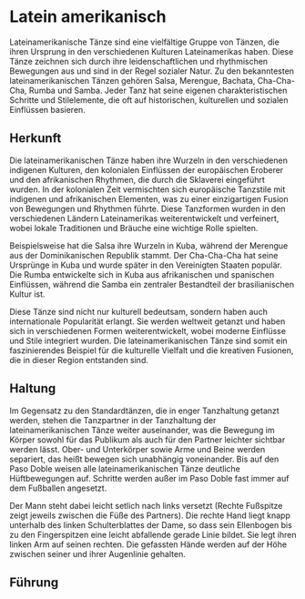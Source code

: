 
# Latein amerikanisch

Lateinamerikanische Tänze sind eine vielfältige Gruppe von Tänzen, die ihren Ursprung in den verschiedenen Kulturen Lateinamerikas haben. Diese Tänze zeichnen sich durch ihre leidenschaftlichen und rhythmischen Bewegungen aus und sind in der Regel sozialer Natur. Zu den bekanntesten lateinamerikanischen Tänzen gehören Salsa, Merengue, Bachata, Cha-Cha-Cha, Rumba und Samba. Jeder Tanz hat seine eigenen charakteristischen Schritte und Stilelemente, die oft auf historischen, kulturellen und sozialen Einflüssen basieren.

## Herkunft

Die lateinamerikanischen Tänze haben ihre Wurzeln in den verschiedenen indigenen Kulturen, den kolonialen Einflüssen der europäischen Eroberer und den afrikanischen Rhythmen, die durch die Sklaverei eingeführt wurden. In der kolonialen Zeit vermischten sich europäische Tanzstile mit indigenen und afrikanischen Elementen, was zu einer einzigartigen Fusion von Bewegungen und Rhythmen führte. Diese Tanzformen wurden in den verschiedenen Ländern Lateinamerikas weiterentwickelt und verfeinert, wobei lokale Traditionen und Bräuche eine wichtige Rolle spielten.

Beispielsweise hat die Salsa ihre Wurzeln in Kuba, während der Merengue aus der Dominikanischen Republik stammt. Der Cha-Cha-Cha hat seine Ursprünge in Kuba und wurde später in den Vereinigten Staaten populär. Die Rumba entwickelte sich in Kuba aus afrikanischen und spanischen Einflüssen, während die Samba ein zentraler Bestandteil der brasilianischen Kultur ist.

Diese Tänze sind nicht nur kulturell bedeutsam, sondern haben auch internationale Popularität erlangt. Sie werden weltweit getanzt und haben sich in verschiedenen Formen weiterentwickelt, wobei moderne Einflüsse und Stile integriert wurden. Die lateinamerikanischen Tänze sind somit ein faszinierendes Beispiel für die kulturelle Vielfalt und die kreativen Fusionen, die in dieser Region entstanden sind.

## Haltung

Im Gegensatz zu den Standardtänzen, die in enger Tanzhaltung getanzt werden, stehen die Tanzpartner in der Tanzhaltung der lateinamerikanischen Tänze weiter auseinander, was die Bewegung im Körper sowohl für das Publikum als auch für den Partner leichter sichtbar werden lässt. Ober- und Unterkörper sowie Arme und Beine werden separiert, das heißt bewegen sich unabhängig voneinander. Bis auf den Paso Doble weisen alle lateinamerikanischen Tänze deutliche Hüftbewegungen auf. Schritte werden außer im Paso Doble fast immer auf dem Fußballen angesetzt.

Der Mann steht dabei leicht setlich nach links versetzt (Rechte Fußspitze zeigt jeweils zwischen die Füße des Partners). Die rechte Hand liegt knapp unterhalb des linken Schulterblattes der Dame, so dass sein Ellenbogen bis zu den Fingerspitzen eine leicht abfallende gerade Linie bildet. Sie legt ihren linken Arm auf seinen rechten. Die gefassten Hände werden auf der Höhe zwischen seiner und ihrer Augenlinie gehalten.

## Führung
